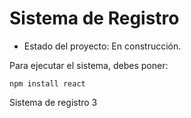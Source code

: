 <h1> Sistema de Registro</h1>

- Estado del proyecto: En construcción.

Para ejecutar el sistema, debes poner:

``npm install react``

Sistema de registro 3
